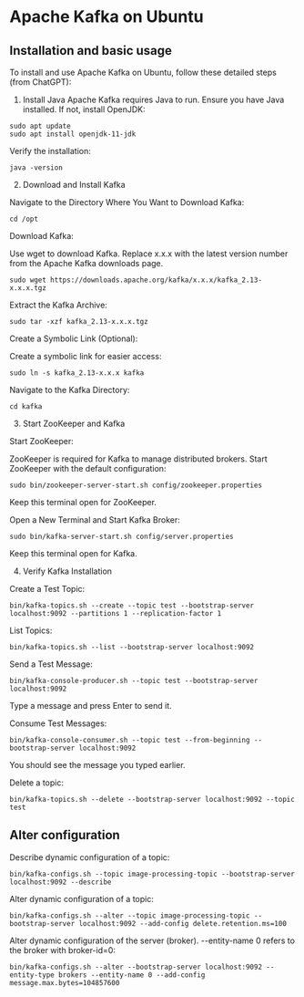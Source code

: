 # Apache Kafka on Ubuntu

## Installation and basic usage

To install and use Apache Kafka on Ubuntu, follow these detailed steps (from ChatGPT):

1. Install Java
   Apache Kafka requires Java to run. Ensure you have Java installed. If not, install OpenJDK:

```
sudo apt update
sudo apt install openjdk-11-jdk
```

Verify the installation:

```
java -version
```

2. Download and Install Kafka

Navigate to the Directory Where You Want to Download Kafka:

```
cd /opt
```

Download Kafka:

Use wget to download Kafka. Replace x.x.x with the latest version number from the Apache Kafka downloads page.

```
sudo wget https://downloads.apache.org/kafka/x.x.x/kafka_2.13-x.x.x.tgz
```

Extract the Kafka Archive:

```
sudo tar -xzf kafka_2.13-x.x.x.tgz
```

Create a Symbolic Link (Optional):

Create a symbolic link for easier access:

```
sudo ln -s kafka_2.13-x.x.x kafka
```

Navigate to the Kafka Directory:

```
cd kafka
```

3. Start ZooKeeper and Kafka

Start ZooKeeper:

ZooKeeper is required for Kafka to manage distributed brokers. Start ZooKeeper with the default configuration:

```
sudo bin/zookeeper-server-start.sh config/zookeeper.properties
```

Keep this terminal open for ZooKeeper.

Open a New Terminal and Start Kafka Broker:

```
sudo bin/kafka-server-start.sh config/server.properties
```

Keep this terminal open for Kafka.

4. Verify Kafka Installation

Create a Test Topic:

```
bin/kafka-topics.sh --create --topic test --bootstrap-server localhost:9092 --partitions 1 --replication-factor 1
```

List Topics:

```
bin/kafka-topics.sh --list --bootstrap-server localhost:9092
```

Send a Test Message:

```
bin/kafka-console-producer.sh --topic test --bootstrap-server localhost:9092
```

Type a message and press Enter to send it.

Consume Test Messages:

```
bin/kafka-console-consumer.sh --topic test --from-beginning --bootstrap-server localhost:9092
```

You should see the message you typed earlier.

Delete a topic:

```
bin/kafka-topics.sh --delete --bootstrap-server localhost:9092 --topic test
```

## Alter configuration

Describe dynamic configuration of a topic:

```
bin/kafka-configs.sh --topic image-processing-topic --bootstrap-server localhost:9092 --describe
```

Alter dynamic configuration of a topic:

```
bin/kafka-configs.sh --alter --topic image-processing-topic --bootstrap-server localhost:9092 --add-config delete.retention.ms=100
```

Alter dynamic configuration of the server (broker). --entity-name 0 refers to the broker with broker-id=0:

```
bin/kafka-configs.sh --alter --bootstrap-server localhost:9092 --entity-type brokers --entity-name 0 --add-config message.max.bytes=104857600
```
